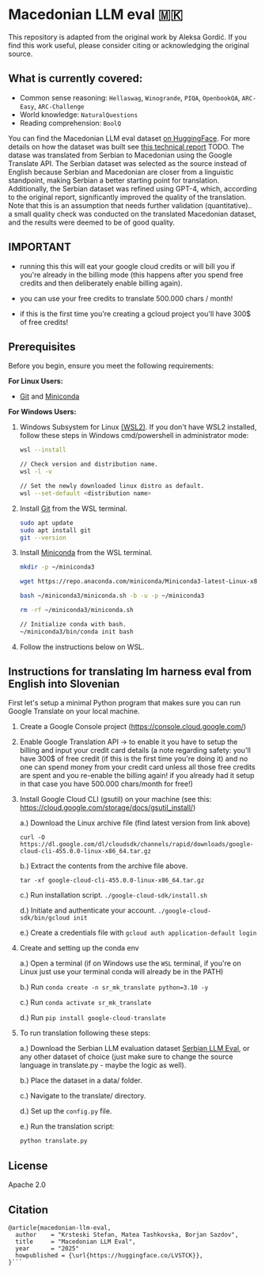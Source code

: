 # Macedonian LLM eval 🇲🇰

This repository is adapted from the original work by Aleksa Gordić. If you find this work useful, please consider citing or acknowledging the original source.

## What is currently covered:
* Common sense reasoning: `Hellaswag`, `Winogrande`, `PIQA`, `OpenbookQA`, `ARC-Easy`, `ARC-Challenge`
* World knowledge: `NaturalQuestions`
* Reading comprehension: `BoolQ`

You can find the Macedonian LLM eval dataset [on HuggingFace](TODO). For more details on how the dataset was built see [this technical report](TODO) TODO. The datase was translated from Serbian to Macedonian using the Google Translate API. The Serbian dataset was selected as the source instead of English because Serbian and Macedonian are closer from a linguistic standpoint, making Serbian a better starting point for translation. Additionally, the Serbian dataset was refined using GPT-4, which, according to the original report, significantly improved the quality of the translation. Note that this is an assumption that needs further validation (quantitative).. a small quality check was conducted on the translated Macedonian dataset, and the results were deemed to be of good quality.

## IMPORTANT

* running this this will eat your google cloud credits or will bill you if you're already in the billing mode (this happens after you spend free credits and then deliberately enable billing again).

* you can use your free credits to translate 500.000 chars / month!

* if this is the first time you're creating a gcloud project you'll have 300$ of free credits!

## Prerequisites

Before you begin, ensure you meet the following requirements:

**For Linux Users:**

- [Git](https://git-scm.com/book/en/v2/Getting-Started-Installing-Git) and [Miniconda](https://docs.conda.io/projects/miniconda/en/latest/)

**For Windows Users:**
1. Windows Subsystem for Linux [(WSL2)](https://learn.microsoft.com/en-us/windows/wsl/install). If you don't have WSL2 installed, follow these steps in Windows cmd/powershell in administrator mode:

    ```bash
    wsl --install

   // Check version and distribution name.
   wsl -l -v

    // Set the newly downloaded linux distro as default.
    wsl --set-default <distribution name>
    ```
2. Install [Git](https://learn.microsoft.com/en-us/windows/wsl/tutorials/wsl-git) from the WSL terminal.

    ```bash
    sudo apt update
    sudo apt install git
    git --version
    ```
3. Install [Miniconda](https://docs.conda.io/projects/miniconda/en/latest/) from the WSL terminal.
    ```bash
    mkdir -p ~/miniconda3

    wget https://repo.anaconda.com/miniconda/Miniconda3-latest-Linux-x86_64.sh -O ~/miniconda3/miniconda.sh

    bash ~/miniconda3/miniconda.sh -b -u -p ~/miniconda3

    rm -rf ~/miniconda3/miniconda.sh

    // Initialize conda with bash.
    ~/miniconda3/bin/conda init bash
    ```

4. Follow the instructions below on WSL.

## Instructions for translating lm harness eval from English into Slovenian

First let's setup a minimal Python program that makes sure you can run Google Translate on your local machine.

1. Create a Google Console project (https://console.cloud.google.com/)
2. Enable Google Translation API -> to enable it you have to setup the billing and input your credit card details (a note regarding safety: you'll have 300$ of free credit (if this is the first time you're doing it) and no one can spend money from your credit card unless all those free credits are spent and you re-enable the billing again! if you already had it setup in that case you have 500.000 chars/month for free!)
3. Install Google Cloud CLI (gsutil) on your machine (see this: https://cloud.google.com/storage/docs/gsutil_install/)

    a.) Download the Linux archive file (find latest version from link above)

     `curl -O https://dl.google.com/dl/cloudsdk/channels/rapid/downloads/google-cloud-cli-455.0.0-linux-x86_64.tar.gz`

    b.) Extract the contents from the archive file above.

    `tar -xf google-cloud-cli-455.0.0-linux-x86_64.tar.gz`

    c.) Run installation script. `./google-cloud-sdk/install.sh`

    d.) Initiate and authenticate your account. `./google-cloud-sdk/bin/gcloud init`

    e.) Create a credentials file with `gcloud auth application-default login`
4. Create and setting up the conda env

    a.) Open a terminal (if on Windows use the `WSL` terminal, if you're on Linux just use your terminal conda will already be in the PATH)

    b.) Run `conda create -n sr_mk_translate python=3.10 -y`

    c.) Run `conda activate sr_mk_translate`

    d.) Run  `pip install google-cloud-translate`


5. To run translation following these steps: 

    a.) Download the Serbian LLM evaluation dataset [Serbian LLM Eval](https://huggingface.co/datasets/gordicaleksa/serbian-llm-eval-v1/tree/main), or any other dataset of choice (just make sure to change the source language in translate.py - maybe the logic as well). 

    b.) Place the dataset in a data/ folder.

    c.) Navigate to the translate/ directory.

    d.) Set up the `config.py` file.

    e.) Run the translation script:
    ```bash
    python translate.py
    ```

## License

Apache 2.0

## Citation

```
@article{macedonian-llm-eval,
  author    = "Krsteski Stefan, Matea Tashkovska, Borjan Sazdov",
  title     = "Macedonian LLM Eval",
  year      = "2025"
  howpublished = {\url{https://huggingface.co/LVSTCK}},
}```
